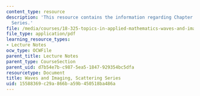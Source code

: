 ```yaml
---
content_type: resource
description: 'This resource contains the information regarding Chapter 3: Scattering
  Series.'
file: /media/courses/18-325-topics-in-applied-mathematics-waves-and-imaging-fall-2015/15588369c29a866ba59b450518ba486a_MIT18_325F15_Chapter3.pdf
file_type: application/pdf
learning_resource_types:
- Lecture Notes
ocw_type: OCWFile
parent_title: Lecture Notes
parent_type: CourseSection
parent_uid: d7b54e7b-c987-5ea5-1847-929354bc5dfa
resourcetype: Document
title: Waves and Imaging, Scattering Series
uid: 15588369-c29a-866b-a59b-450518ba486a
---
```

